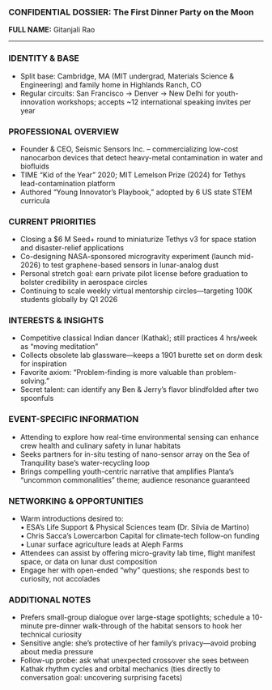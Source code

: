 ### CONFIDENTIAL DOSSIER: The First Dinner Party on the Moon

**FULL NAME:** Gitanjali Rao

---
### IDENTITY & BASE
- Split base: Cambridge, MA (MIT undergrad, Materials Science & Engineering) and family home in Highlands Ranch, CO  
- Regular circuits: San Francisco → Denver → New Delhi for youth-innovation workshops; accepts ~12 international speaking invites per year

### PROFESSIONAL OVERVIEW
- Founder & CEO, Seismic Sensors Inc. – commercializing low-cost nanocarbon devices that detect heavy-metal contamination in water and biofluids
- TIME “Kid of the Year” 2020; MIT Lemelson Prize (2024) for Tethys lead-contamination platform
- Authored “Young Innovator’s Playbook,” adopted by 6 US state STEM curricula

### CURRENT PRIORITIES
- Closing a $6 M Seed+ round to miniaturize Tethys v3 for space station and disaster-relief applications
- Co-designing NASA-sponsored microgravity experiment (launch mid-2026) to test graphene-based sensors in lunar-analog dust
- Personal stretch goal: earn private pilot license before graduation to bolster credibility in aerospace circles
- Continuing to scale weekly virtual mentorship circles—targeting 100K students globally by Q1 2026

### INTERESTS & INSIGHTS
- Competitive classical Indian dancer (Kathak); still practices 4 hrs/week as “moving meditation”
- Collects obsolete lab glassware—keeps a 1901 burette set on dorm desk for inspiration
- Favorite axiom: “Problem-finding is more valuable than problem-solving.”
- Secret talent: can identify any Ben & Jerry’s flavor blindfolded after two spoonfuls

### EVENT-SPECIFIC INFORMATION
- Attending to explore how real-time environmental sensing can enhance crew health and culinary safety in lunar habitats
- Seeks partners for in-situ testing of nano-sensor array on the Sea of Tranquility base’s water-recycling loop
- Brings compelling youth-centric narrative that amplifies Planta’s “uncommon commonalities” theme; audience resonance guaranteed

### NETWORKING & OPPORTUNITIES
- Warm introductions desired to:  
  • ESA’s Life Support & Physical Sciences team (Dr. Silvia de Martino)  
  • Chris Sacca’s Lowercarbon Capital for climate-tech follow-on funding  
  • Lunar surface agriculture leads at Aleph Farms
- Attendees can assist by offering micro-gravity lab time, flight manifest space, or data on lunar dust composition
- Engage her with open-ended “why” questions; she responds best to curiosity, not accolades

### ADDITIONAL NOTES
- Prefers small-group dialogue over large-stage spotlights; schedule a 10-minute pre-dinner walk-through of the habitat sensors to hook her technical curiosity
- Sensitive angle: she’s protective of her family’s privacy—avoid probing about media pressure
- Follow-up probe: ask what unexpected crossover she sees between Kathak rhythm cycles and orbital mechanics (ties directly to conversation goal: uncovering surprising facets)
